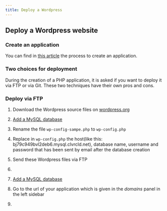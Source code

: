 ```yaml
---
title: Deploy a Wordpress
---
```


## Deploy a Wordpress website

### Create an application

You can find in [this article](/clever-cloud-overview/add-application/#create-an-application) the process to create an application.


### Two choices for deployment

During the creation of a PHP application, it is asked if you want to deploy it via FTP or via Git. These two techniques have their own pros and cons.

### Deploy via FTP

1. Download the Wordpress source files on [wordpress.org](http://wordpress.org)

1. [Add a MySQL database](/databases-and-services/add-service/)

2. Rename the file `wp-config-sampe.php` to `wp-config.php`

3. Replace in `wp-config.php` the host(like this: bj79c949bvl2deb6.mysql.clvrcld.net), database name, username and password that has been sent by email after the database creation

1. Send these Wordpress files via FTP

2.

2. [Add a MySQL database](/databases-and-services/add-service/)

3. Go to the url of your application which is given in the *domains* panel in the left sidebar

4. 


